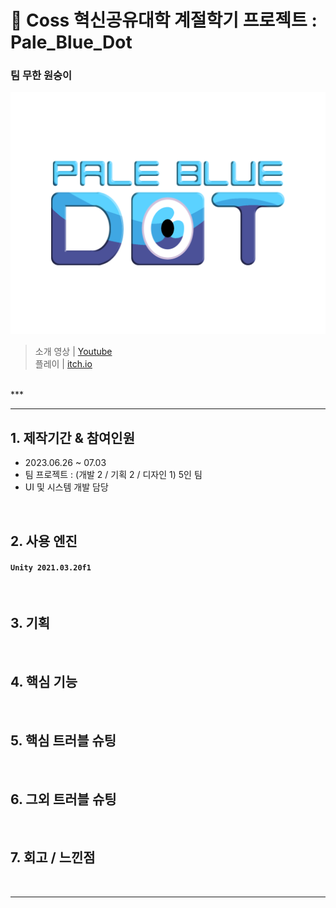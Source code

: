 📂 Coss 혁신공유대학 계절학기 프로젝트 : Pale_Blue_Dot
=============
### 팀 무한 원숭이
![Alt text](/Assets/Sprite/title.png)
</br>
> 소개 영상 | [Youtube](https://youtu.be/1lUBC5ziebE) </br>
> 플레이 | [itch.io](https://yogame.itch.io/palebluedot)
</br>
***
<hr/>

## 1. 제작기간 & 참여인원 </br>
- 2023.06.26 ~ 07.03
- 팀 프로젝트 : (개발 2 / 기획 2 / 디자인 1) 5인 팀
- UI 및 시스템 개발 담당

</br>

## 2. 사용 엔진
#### `Unity 2021.03.20f1`

</br>

## 3. 기획

</br>

##  4. 핵심 기능

</br>

## 5. 핵심 트러블 슈팅

</br>

## 6. 그외 트러블 슈팅

</br>

## 7. 회고 / 느낀점

</br>

***
